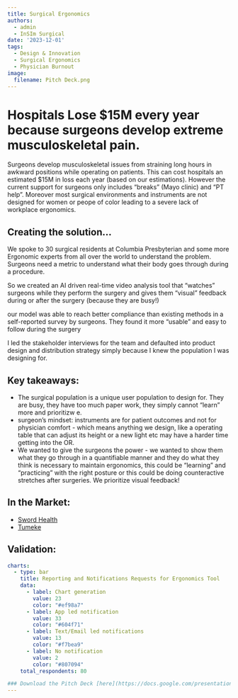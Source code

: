 ```yaml
---
title: Surgical Ergonomics
authors:
  - admin
  - InSIm Surgical
date: '2023-12-01'
tags:
  - Design & Innovation
  - Surgical Ergonomics
  - Physician Burnout
image:
  filename: Pitch Deck.png
---
```


# Hospitals Lose $15M every year because surgeons develop extreme musculoskeletal pain. 
Surgeons develop musculoskeletal issues from straining long hours in awkward positions while operating on patients. This can cost hospitals an estimated $15M in loss each year (based on our estimations). 
However the current support for surgeons only includes “breaks” (Mayo clinic) and “PT help”. Moreover most surgical environments and instruments are not designed for women or peope of color leading to a severe lack of workplace ergonomics. 

## Creating the solution...

We spoke to 30 surgical residents at Columbia Presbyterian and some more Ergonomic experts from all over the world to understand the problem. Surgeons need a metric to understand what their body goes through during a procedure. 

So we created an AI driven real-time video analysis tool that “watches” surgeons while they perform the surgery and gives them “visual” feedback during or after the surgery (because they are busy!) 

our model was able to reach better compliance than existing methods in a self-reported survey by surgeons. They found it more “usable” and easy to follow during the surgery

I led the stakeholder interviews for the team and defaulted into product design and distribution strategy simply because I knew the population I was designing for. 

## Key takeaways: 

- The surgical population is a unique user population to design for. They are busy, they have too much paper work, they simply cannot “learn” more and prioritizw e.
- surgeon’s mindset: instruments are for patient outcomes and not for physician comfort - which means anything we design, like a operating table that can adjust its height or a new light etc may have a harder time getting into the OR.
- We wanted to give the surgeons the power - we wanted to show them what they go through in a quantifiable manner and they do what they think is necessary to maintain ergonomics, this could be “learning” and “practicing” with the right posture or this could be doing counteractive stretches after surgeries. We prioritize visual feedback!

## In the Market: 
- [Sword Health](https://swordhealth.com/)
- [Tumeke](https://www.tumeke.io/ad-landing-pages/ergonomics-assessment?utm_term=ergonomic%20assessment%20software&utm_campaign=Relevant+keywords&utm_source=adwords&utm_medium=ppc&hsa_acc=3873812980&hsa_cam=14634553617&hsa_grp=125490594645&hsa_ad=548803288951&hsa_src=g&hsa_tgt=kwd-338185960977&hsa_kw=ergonomic%20assessment%20software&hsa_mt=b&hsa_net=adwords&hsa_ver=3&gad_source=1&gclid=Cj0KCQjwsJO4BhDoARIsADDv4vBANv8JDApSlmR4YIj5ZuUfoezSppUS23AEUg_cFtFaD-b154R_4qQaAgOdEALw_wcB)

## Validation: 

```yaml 
charts: 
  - type: bar
    title: Reporting and Notifications Requests for Ergonomics Tool
    data:
      - label: Chart generation
        value: 23
        color: "#ef98a7"
      - label: App led notification
        value: 33
        color: "#604f71"
      - label: Text/Email led notifications
        value: 13
        color: "#f7bea9"
      - label: No notification
        value: 2
        color: "#807094"
    total_respondents: 80

### Download the Pitch Deck [here](https://docs.google.com/presentation/d/1t7tQuXXiGr-3Ydg997crOZb40n4zBHP9JjTNfLiEO54/edit?usp=sharing)!
--- 


